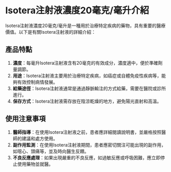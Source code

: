 # Isotera注射液濃度20毫克/毫升介紹
Isotera注射液濃度20毫克/毫升是一種用於治療特定疾病的藥物，具有重要的醫療價值。以下是有關Isotera注射液的詳細介紹：
## 產品特點
1. **濃度**：每毫升Isotera注射液含有20毫克的有效成分，濃度適中，便於準確劑量調節。
2. **用途**：Isotera注射液主要用於治療特定疾病，如癌症或自體免疫性疾病等，能夠有效控制病情發展。
3. **給藥途徑**：Isotera注射液通常是通過靜脈輸注的方式給藥，需要在醫院或診所進行。
4. **保存方式**：Isotera注射液需存放在陰涼乾燥的地方，避免陽光直射和高溫。
## 使用注意事項
1. **醫師指導**：在使用Isotera注射液之前，患者應詳細閱讀說明書，並嚴格按照醫師的建議和處方使用。
2. **副作用監測**：在使用Isotera注射液期間，患者應密切關注可能出現的副作用，如噁心、頭痛等，並及時向醫生反饋。
3. **不良反應處理**：如果出現嚴重的不良反應，如過敏反應或呼吸困難，應立即停止使用藥物並就醫。